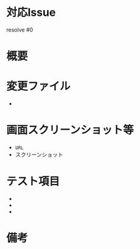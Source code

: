 <!-- 全部埋める必要はありませんが，できるだけわかりやすく書いてください -->
# 対応Issue
<!-- 対応したIssue番号を記載 -->
resolve #0

# 概要
<!-- 開発内容の概要を記載 -->

# 変更ファイル
<!-- 変更したファイルを箇条書きで記載 -->
<!-- 例) `/app/index.html` -->
-


# 画面スクリーンショット等
<!-- URLとともに貼る（なければ空欄でよい） -->
- `URL`
- スクリーンショット

# テスト項目
<!-- テストしてほしい内容を記載 -->
-
-
-

# 備考
